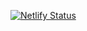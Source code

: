 [![Netlify Status](https://api.netlify.com/api/v1/badges/cb265247-aa69-4d33-a440-bd0f2c6a484f/deploy-status)](https://app.netlify.com/sites/raincheck/deploys)
